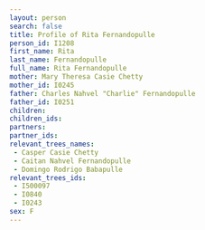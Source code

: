 ```yaml
---
layout: person
search: false
title: Profile of Rita Fernandopulle
person_id: I1208
first_name: Rita
last_name: Fernandopulle
full_name: Rita Fernandopulle
mother: Mary Theresa Casie Chetty
mother_id: I0245
father: Charles Nahvel "Charlie" Fernandopulle
father_id: I0251
children:
children_ids:
partners:
partner_ids:
relevant_trees_names:
 - Casper Casie Chetty
 - Caitan Nahvel Fernandopulle
 - Domingo Rodrigo Babapulle
relevant_trees_ids:
 - I500097
 - I0840
 - I0243
sex: F
---
```


